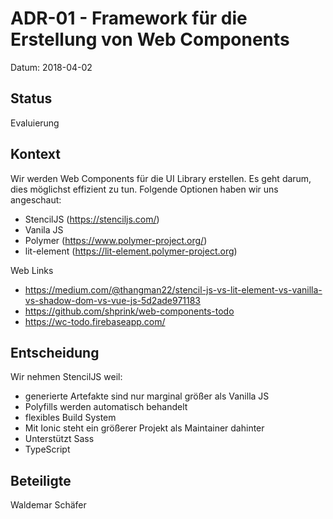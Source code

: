 # ADR-01 - Framework für die Erstellung von Web Components

Datum: 2018-04-02

## Status

Evaluierung

## Kontext

Wir werden Web Components für die UI Library erstellen.
Es geht darum, dies möglichst effizient zu tun.
Folgende Optionen haben wir uns angeschaut:

- StencilJS (https://stenciljs.com/)
- Vanila JS
- Polymer (https://www.polymer-project.org/)
- lit-element (https://lit-element.polymer-project.org)

Web Links

- https://medium.com/@thangman22/stencil-js-vs-lit-element-vs-vanilla-vs-shadow-dom-vs-vue-js-5d2ade971183
- https://github.com/shprink/web-components-todo
- https://wc-todo.firebaseapp.com/

## Entscheidung

Wir nehmen StencilJS weil:

- generierte Artefakte sind nur marginal größer als Vanilla JS
- Polyfills werden automatisch behandelt
- flexibles Build System
- Mit Ionic steht ein größerer Projekt als Maintainer dahinter
- Unterstützt Sass
- TypeScript

## Beteiligte

Waldemar Schäfer
